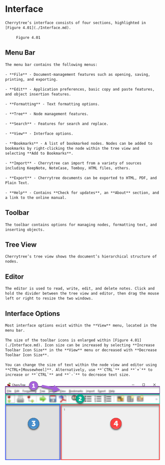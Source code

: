 
# Interface


	Cherrytree’s interface consists of four sections, highlighted in [Figure 4.01](./Interface.md).

		 Figure 4.01
		

 ## Menu Bar

	The menu bar contains the following menus:
	
	- **File** - Document-management features such as opening, saving, printing, and exporting.

	- **Edit** - Application preferences, basic copy and paste features, and object insertion features.

	- **Formatting** - Text formatting options.

	- **Tree** - Node management features.

	- **Search** - Features for search and replace.

	- **View** - Interface options.

	- **Bookmarks** - A list of bookmarked nodes. Nodes can be added to bookmarks by right-clicking the node within the tree view and selecting **Add to Bookmarks**.

	- **Import** - Cherrytree can import from a variety of sources including KeepNote, NoteCase, Tomboy, HTML files, others.

	- **Export** - Cherrytree documents can be exported to HTML, PDF, and Plain Text.

	- **Help** - Contains **Check for updates**, an **About** section, and a link to the online manual.

 ## Toolbar

	The toolbar contains options for managing nodes, formatting text, and inserting objects.

 ## Tree View

	Cherrytree’s tree view shows the document’s hierarchical structure of nodes.

 ## Editor

	The editor is used to read, write, edit, and delete notes. Click and hold the divider between the tree view and editor, then drag the mouse left or right to resize the two windows.

 ## Interface Options

	Most interface options exist within the **View** menu, located in the menu bar.
	
	The size of the toolbar icons is enlarged within [Figure 4.01](./Interface.md). Icon size can be increased by selecting **Increase Toolbar Icon Size** in the **View** menu or decreased with **Decrease Toolbar Icon Size**.
	
	You can change the size of text within the node view and editor using **CTRL+[Mousewheel]**. Alternatively, use **`CTRL`** and **`+`** to increase or **`CTRL`** and **`-`** to decrease text size.
![unnamed_972a846916414f828b9d2434e465e150](./unnamed_972a846916414f828b9d2434e465e150.png)
